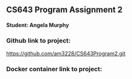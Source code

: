 ## CS643 Program Assignment 2
#### Student: Angela Murphy

### Github link to project:
https://github.com/am3228/CS643Program2.git

### Docker container link to project:

